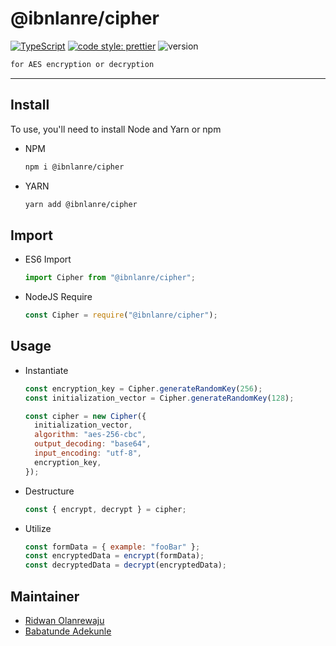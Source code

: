 # @ibnlanre/cipher

[![TypeScript][typescript-badge]][typescript]
[![code style: prettier][prettier-badge]][prettier]
![version][version-badge]

```markdown
for AES encryption or decryption
```

---

## Install

To use, you'll need to install Node and Yarn or npm

- NPM

  ```bash
  npm i @ibnlanre/cipher
  ```

- YARN

  ```bash
  yarn add @ibnlanre/cipher
  ```

## Import

- ES6 Import

  ```javascript
  import Cipher from "@ibnlanre/cipher";
  ```

- NodeJS Require

  ```javascript
  const Cipher = require("@ibnlanre/cipher");
  ```

## Usage

- Instantiate

  ```javascript
  const encryption_key = Cipher.generateRandomKey(256);
  const initialization_vector = Cipher.generateRandomKey(128);

  const cipher = new Cipher({
    initialization_vector,
    algorithm: "aes-256-cbc",
    output_decoding: "base64",
    input_encoding: "utf-8",
    encryption_key,
  });
  ```

- Destructure

  ```javascript
  const { encrypt, decrypt } = cipher;
  ```

- Utilize

  ```javascript
  const formData = { example: "fooBar" };
  const encryptedData = encrypt(formData);
  const decryptedData = decrypt(encryptedData);
  ```

## Maintainer

- [Ridwan Olanrewaju][lead_github_profile]
- [Babatunde Adekunle][maintainer]

[lead_github_profile]: https://github.com/~ibnlanre
[maintainer]: https://github.com/adeTunes
[prettier]: https://github.com/prettier/prettier
[prettier-badge]: https://img.shields.io/badge/code_style-prettier-f8bc45.svg
[typescript]: http://www.typescriptlang.org/
[typescript-badge]: https://img.shields.io/badge/%3C%2F%3E-TypeScript-%230074c1.svg
[version-badge]: https://img.shields.io/badge/version-1.0.8-orange
